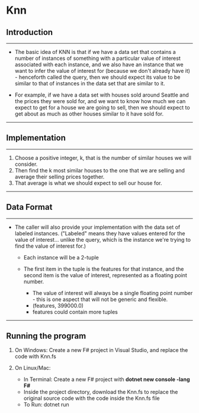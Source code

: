 # Knn

## Introduction
----
- The basic idea of KNN is that if we have a data set that contains a number of instances of something with a particular value of interest associated with each instance, and we also have an instance that we want to infer the value of interest for (because we don't already have it) - henceforth called the query, then we should expect its value to be similar to that of instances in the data set that are similar to it.

- For example, if we have a data set with houses sold around Seattle and the prices they were sold for, and we want to know how much we can expect to get for a house we are going to sell, then we should expect to get about as much as other houses similar to it have sold for.
----
## Implementation
----
1. Choose a positive integer, k, that is the number of similar houses we will consider.
2. Then find the k most similar houses to the one that we are selling and average their selling prices together. 
3. That average is what we should expect to sell our house for. 

----
## Data Format
----
- The caller will also provide your implementation with the data set of labeled instances.  ("Labeled" means they have values entered for the value of interest...  unlike the query, which is the instance we're trying to find the value of interest for.)

  - Each instance will be a 2-tuple
  - The first item in the tuple is the features for that instance, and the second item is the value of interest, represented as a floating point number.

    - The value of interest will always be a single floating point number - this is one aspect that will not be generic and flexible.
    - (features, 399000.0)
    - features could contain more tuples
  
----
## Running the program

1. On Windows: Create a new F# project in Visual Studio, and replace the code with Knn.fs

2. On Linux/Mac: 
   - In Terminal: Create a new F# project with **dotnet new console -lang F#**
   - Inside the project directory, download the Knn.fs to replace the original source code with the code inside the Knn.fs file
   - To Run: dotnet run
